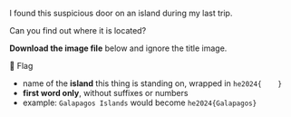 I found this suspicious door on an island during my last trip. 

Can you find out where it is located?

**Download the image file** below and ignore the title image.

🚩 Flag
- name of the **island** this thing is standing on, wrapped in `he2024{    }`
- **first word only**, without suffixes or numbers
- example: `Galapagos Islands` would become `he2024{Galapagos}`
